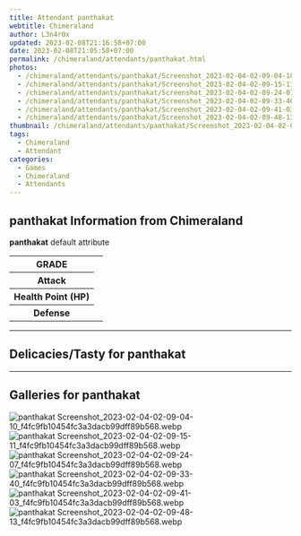 ```yaml
---
title: Attendant panthakat
webtitle: Chimeraland
author: L3n4r0x
updated: 2023-02-08T21:16:58+07:00
date: 2023-02-08T21:05:58+07:00
permalink: /chimeraland/attendants/panthakat.html
photos:
  - /chimeraland/attendants/panthakat/Screenshot_2023-02-04-02-09-04-10_f4fc9fb10454fc3a3dacb99dff89b568.webp
  - /chimeraland/attendants/panthakat/Screenshot_2023-02-04-02-09-15-11_f4fc9fb10454fc3a3dacb99dff89b568.webp
  - /chimeraland/attendants/panthakat/Screenshot_2023-02-04-02-09-24-07_f4fc9fb10454fc3a3dacb99dff89b568.webp
  - /chimeraland/attendants/panthakat/Screenshot_2023-02-04-02-09-33-40_f4fc9fb10454fc3a3dacb99dff89b568.webp
  - /chimeraland/attendants/panthakat/Screenshot_2023-02-04-02-09-41-03_f4fc9fb10454fc3a3dacb99dff89b568.webp
  - /chimeraland/attendants/panthakat/Screenshot_2023-02-04-02-09-48-13_f4fc9fb10454fc3a3dacb99dff89b568.webp
thumbnail: /chimeraland/attendants/panthakat/Screenshot_2023-02-04-02-09-04-10_f4fc9fb10454fc3a3dacb99dff89b568.webp
tags:
  - Chimeraland
  - Attendant
categories:
  - Games
  - Chimeraland
  - Attendants
---
```


<section id="bootstrap-wrapper"><link rel="stylesheet" href="https://rawcdn.githack.com/dimaslanjaka/Web-Manajemen/0c3b5aa1813bd4abcd2c11bf3e37928b15c28664/css/bootstrap-5-3-0-alpha3-wrapper.css"/><h2>panthakat Information from Chimeraland</h2><p><b>panthakat</b> default attribute <table><tr><th>GRADE</th><td></td></tr><tr><th>Attack</th><td></td></tr><tr><th>Health Point (HP)</th><td></td></tr><tr><th>Defense</th><td></td></tr></table></p><hr/><h2>Delicacies/Tasty for panthakat</h2><hr/><div id="gallery"><h2>Galleries for panthakat</h2><div class="row"><div class="col-lg-6 col-12"><img src="/chimeraland/attendants/panthakat/Screenshot_2023-02-04-02-09-04-10_f4fc9fb10454fc3a3dacb99dff89b568.webp" alt="panthakat Screenshot_2023-02-04-02-09-04-10_f4fc9fb10454fc3a3dacb99dff89b568.webp"/></div><div class="col-lg-6 col-12"><img src="/chimeraland/attendants/panthakat/Screenshot_2023-02-04-02-09-15-11_f4fc9fb10454fc3a3dacb99dff89b568.webp" alt="panthakat Screenshot_2023-02-04-02-09-15-11_f4fc9fb10454fc3a3dacb99dff89b568.webp"/></div><div class="col-lg-6 col-12"><img src="/chimeraland/attendants/panthakat/Screenshot_2023-02-04-02-09-24-07_f4fc9fb10454fc3a3dacb99dff89b568.webp" alt="panthakat Screenshot_2023-02-04-02-09-24-07_f4fc9fb10454fc3a3dacb99dff89b568.webp"/></div><div class="col-lg-6 col-12"><img src="/chimeraland/attendants/panthakat/Screenshot_2023-02-04-02-09-33-40_f4fc9fb10454fc3a3dacb99dff89b568.webp" alt="panthakat Screenshot_2023-02-04-02-09-33-40_f4fc9fb10454fc3a3dacb99dff89b568.webp"/></div><div class="col-lg-6 col-12"><img src="/chimeraland/attendants/panthakat/Screenshot_2023-02-04-02-09-41-03_f4fc9fb10454fc3a3dacb99dff89b568.webp" alt="panthakat Screenshot_2023-02-04-02-09-41-03_f4fc9fb10454fc3a3dacb99dff89b568.webp"/></div><div class="col-lg-6 col-12"><img src="/chimeraland/attendants/panthakat/Screenshot_2023-02-04-02-09-48-13_f4fc9fb10454fc3a3dacb99dff89b568.webp" alt="panthakat Screenshot_2023-02-04-02-09-48-13_f4fc9fb10454fc3a3dacb99dff89b568.webp"/></div></div></div></section>